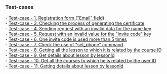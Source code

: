 <h3>Test-cases</h3>
- <a href="1k1Ho59dMCFbFvGevWtq7IEgSbBQ7ae9TdQ2aKOYOh6w">Test-case - 1. Registration form ("Email" field)</a><br>
- <a href="https://docs.google.com/spreadsheets/d/1Z93yNX4eNZiNVA0fn8wc_xMRV2RN5Hme/edit?usp=drive_link&ouid=102064553302234595178&rtpof=true&sd=true">Test-case - 3. Checking the process of generating the certificate</a><br>
- <a href="https://docs.google.com/spreadsheets/d/1NYSdLCJyl7ICzIMEK1sHL3pvW-ngJJg5/edit?usp=drive_link&ouid=102064553302234595178&rtpof=true&sd=true">Test-case - 4. Sending request with an invalid data for the name key</a><br>
- <a href="https://docs.google.com/spreadsheets/d/1tgD6m_swB5_1FQYxG0KPlwJqbFE853OK/edit?usp=drive_link&ouid=102064553302234595178&rtpof=true&sd=true">Test-case - 5. Request with an invalid value for the "invite code" key</a><br>
- <a href="https://docs.google.com/spreadsheets/d/1yblEPB_fv7XWqyoIO1vOq3Sc0x0qL6Tc/edit?usp=drive_link&ouid=102064553302234595178&rtpof=true&sd=true">Test-case - 6. One invite code is used more than 5 times</a><br>
- <a href="https://docs.google.com/spreadsheets/d/18hdKZYyNR6_YuQIqBOobO_dhKbYjztsd/edit?usp=drive_link&ouid=102064553302234595178&rtpof=true&sd=true">Test-case - 7. Check the use of "set_phone" command</a><br>
- <a href="https://docs.google.com/spreadsheets/d/1mM6kH86dM1VtPemHAZaeCJoCKzYAdSTw/edit?usp=drive_link&ouid=102064553302234595178&rtpof=true&sd=true">Test-case - 8. Getting all the lesson to which it is related by the course ID</a><br>
- <a href="https://docs.google.com/spreadsheets/d/1ToAm_MQxU945IsWHr3_vV4Si7QcpnXeO/edit?usp=drive_link&ouid=102064553302234595178&rtpof=true&sd=true">Test-case - 9. Get details about lesson by lessonId</a><br>
- <a href="https://docs.google.com/spreadsheets/d/1pNe1MVbJ9j2Yad8Rvy__lQziNb8uVmqg/edit?usp=drive_link&ouid=102064553302234595178&rtpof=true&sd=true">Test-case - 10. Get all the courses to which he is related by the user ID</a><br>
- <a href="https://docs.google.com/spreadsheets/d/1EOAKcv5zb6DBp-y_CMpDqSQ1xh9szCL6/edit?usp=drive_link&ouid=102064553302234595178&rtpof=true&sd=true">Test-case - 11. Getting details about lesson by lessonId</a><br>




